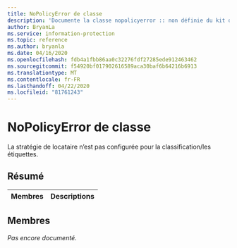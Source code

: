 ```yaml
---
title: NoPolicyError de classe
description: 'Documente la classe nopolicyerror :: non définie du kit de développement logiciel (SDK) Microsoft Information Protection (MIP).'
author: BryanLa
ms.service: information-protection
ms.topic: reference
ms.author: bryanla
ms.date: 04/16/2020
ms.openlocfilehash: fdb4a1fbb86aa0c32276fdf27285ede912463462
ms.sourcegitcommit: f54920bf017902616589aca30baf6b64216b6913
ms.translationtype: MT
ms.contentlocale: fr-FR
ms.lasthandoff: 04/22/2020
ms.locfileid: "81761243"
---
```

# <a name="class-nopolicyerror"></a>NoPolicyError de classe 
La stratégie de locataire n’est pas configurée pour la classification/les étiquettes.
  
## <a name="summary"></a>Résumé
 Membres                        | Descriptions                                
--------------------------------|---------------------------------------------
  
## <a name="members"></a>Membres
_Pas encore documenté._
